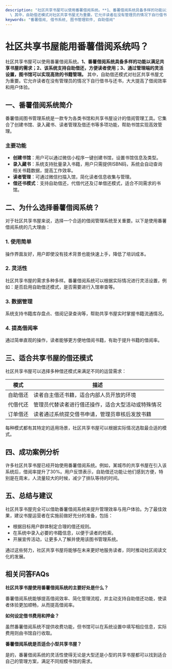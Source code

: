 ```yaml
---
description: "社区共享书屋可以使用番薯借阅系统。**1、番薯借阅系统具备多样的功能以满足共享书屋的需求；2、该系统支持自助借还，方便读者使用；3、通过管理端的灵活设置，图书馆可以实现高效的书籍管理。**\
  \ 其中，自助借还模式对社区共享书屋尤为重要。它允许读者在没有管理员的情况下自行借书与还书，大大提高了借阅效率和用户体验。"
keywords: "番薯借阅, 借书系统, 图书管理软件, 自助借阅"
---
```

# 社区共享书屋能用番薯借阅系统吗？

社区共享书屋可以使用番薯借阅系统。**1、番薯借阅系统具备多样的功能以满足共享书屋的需求；2、该系统支持自助借还，方便读者使用；3、通过管理端的灵活设置，图书馆可以实现高效的书籍管理。** 其中，自助借还模式对社区共享书屋尤为重要。它允许读者在没有管理员的情况下自行借书与还书，大大提高了借阅效率和用户体验。

## 一、番薯借阅系统简介

番薯借阅图书管理系统是一款专为各类书馆和共享书屋设计的借阅管理工具。它集合了创建书馆、录入藏书、读者管理及借还书等多项功能，帮助书馆实现高效管理。

### 主要功能

- **创建书馆**：用户可以通过微信小程序一键创建书馆，设置书馆信息及类型。
- **录入藏书**：系统支持批量录入书籍，用户只需提供ISBN码，系统会自动查询相关书籍数据，提高工作效率。
- **读者管理**：可通过微信扫描入馆，简化读者信息收集与管理。
- **借还书模式**：支持自助借还，代借代还及订单借还模式，适合不同需求的书馆。

## 二、为什么选择番薯借阅系统？

对于社区共享书屋来说，选择一个合适的借阅管理系统至关重要。以下是使用番薯借阅系统的几大理由：

### 1. 使用简单

操作界面友好，用户即使没有技术背景也能快速上手，降低了培训成本。

### 2. 灵活性

社区共享书屋的需求多种多样。番薯借阅系统可以根据实际情况进行灵活设置，例如：是否启用自助借还模式，是否需要进行入馆审查等。

### 3. 数据管理

系统支持书籍库存盘点、借阅记录查询等，帮助共享书屋实时掌握书籍流通情况。

### 4. 提高借阅率

通过简单直观的操作，读者能够更方便地借阅书籍，有助于提升书籍的借阅率。

## 三、适合共享书屋的借还模式

社区共享书屋可以选择多种借还模式来满足不同的运营需求：

| 模式            | 描述                                     |
|----------------|----------------------------------------|
| 自助借还        | 读者自主借还书籍，适合内部人员开放的环境               |
| 代借代还        | 管理员代替读者进行借还操作，适合大型活动或特殊情况       |
| 订单借还        | 读者通过系统提交借书申请，管理员审核后发放书籍          |

每种模式都有其特定的适用场景，社区共享书屋可以根据实际情况选取最合适的模式。

## 四、成功案例分析

许多社区共享书屋已经开始使用番薯借阅系统。例如，某城市的共享书屋在引入该系统后，借阅率提升了30%。用户反馈表示，自助借还功能让他们感到方便，特别是在周末，人流量较大的时候，减少了排队等待的时间。

## 五、总结与建议

社区共享书屋完全可以借助番薯借阅系统来提升管理效率与用户体验。为了最佳效果，建议书屋运营者在实施前做好充分的准备，包括：

- 根据目标用户群体制定合理的借还规则。
- 在系统中录入必要的书籍信息，以便于读者的检索。
- 开展宣传活动，让更多人了解并使用该图书管理系统。

通过这些努力，社区共享书屋将能够在未来更好地服务读者，同时推动社区阅读文化的发展。

## 相关问答FAQs

**社区共享书屋使用番薯借阅系统的主要好处是什么？**

番薯借阅系统能够提高借阅效率、简化管理流程，并主动支持自助借还功能，使读者体验更加顺畅，从而提高借阅率。

**如何设定借书费用和押金？**

虽然番薯借阅系统不提供收费功能，但书馆可以在系统设置中填写相应信息，实际费用则由书馆自行收取。

**番薯借阅系统是否适合小型共享书屋？**

是的，番薯借阅系统的灵活性使得无论是大型还是小型的共享书屋都可以找到适合自己的管理方案，满足不同规模书馆的需求。
